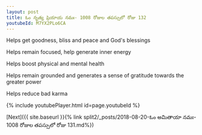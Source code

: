 ```yaml
---
layout: post
title: ఓం నృత్య ప్రియాయ నమః- 1008 రోజుల తపస్సులో రోజు 132
youtubeId: M7YX2PLo6CA
---
```

 
 
Helps get goodness, bliss and peace and God's blessings
 
Helps remain focused, help generate inner energy 
 
Helps boost physical and mental health 
 
Helps remain grounded and generates a sense of gratitude towards the greater power 
 
Helps reduce bad karma
 
 
 
 


{% include youtubePlayer.html id=page.youtubeId %}
 
[Next]({{ site.baseurl }}{% link  split2/_posts/2018-08-20-ఓం అమితాయా నమః- 1008 రోజుల తపస్సులో రోజు 131.md%})
 
